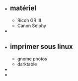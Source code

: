 - ## matériel
	- Ricoh GR III
	- Canon Selphy
-
- ## imprimer sous linux
	- gnome photos
	- darktable
-
-